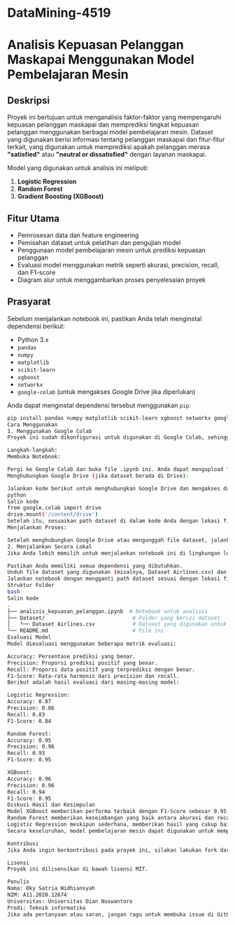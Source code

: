# DataMining-4519

# Analisis Kepuasan Pelanggan Maskapai Menggunakan Model Pembelajaran Mesin

## Deskripsi
Proyek ini bertujuan untuk menganalisis faktor-faktor yang mempengaruhi kepuasan pelanggan maskapai dan memprediksi tingkat kepuasan pelanggan menggunakan berbagai model pembelajaran mesin. Dataset yang digunakan berisi informasi tentang pelanggan maskapai dan fitur-fitur terkait, yang digunakan untuk memprediksi apakah pelanggan merasa **"satisfied"** atau **"neutral or dissatisfied"** dengan layanan maskapai.

Model yang digunakan untuk analisis ini meliputi:
1. **Logistic Regression**
2. **Random Forest**
3. **Gradient Boosting (XGBoost)**

## Fitur Utama
- Pemrosesan data dan feature engineering
- Pemisahan dataset untuk pelatihan dan pengujian model
- Penggunaan model pembelajaran mesin untuk prediksi kepuasan pelanggan
- Evaluasi model menggunakan metrik seperti akurasi, precision, recall, dan F1-score
- Diagram alur untuk menggambarkan proses penyelesaian proyek

## Prasyarat
Sebelum menjalankan notebook ini, pastikan Anda telah menginstal dependensi berikut:

- Python 3.x
- `pandas`
- `numpy`
- `matplotlib`
- `scikit-learn`
- `xgboost`
- `networkx`
- `google-colab` (untuk mengakses Google Drive jika diperlukan)

Anda dapat menginstal dependensi tersebut menggunakan `pip`:
```bash
pip install pandas numpy matplotlib scikit-learn xgboost networkx google-colab
Cara Menggunakan
1. Menggunakan Google Colab
Proyek ini sudah dikonfigurasi untuk digunakan di Google Colab, sehingga Anda hanya perlu membuka file analisis_kepuasan_pelanggan.ipynb di Google Colab.

Langkah-langkah:
Membuka Notebook:

Pergi ke Google Colab dan buka file .ipynb ini. Anda dapat mengupload file ke Colab jika belum ada di Google Drive Anda.
Menghubungkan Google Drive (jika dataset berada di Drive):

Jalankan kode berikut untuk menghubungkan Google Drive dan mengakses dataset:
python
Salin kode
from google.colab import drive
drive.mount('/content/drive')
Setelah itu, sesuaikan path dataset di dalam kode Anda dengan lokasi file di Google Drive.
Menjalankan Proses:

Setelah menghubungkan Google Drive atau mengunggah file dataset, jalankan seluruh notebook untuk memulai pemrosesan data, pembuatan model, dan evaluasi.
2. Menjalankan Secara Lokal
Jika Anda lebih memilih untuk menjalankan notebook ini di lingkungan lokal, Anda perlu melakukan hal berikut:

Pastikan Anda memiliki semua dependensi yang dibutuhkan.
Unduh file dataset yang digunakan (misalnya, Dataset Airlines.csv) dan pastikan dataset berada di direktori yang sesuai.
Jalankan notebook dengan mengganti path dataset sesuai dengan lokasi file dataset Anda.
Struktur Folder
bash
Salin kode
.
├── analisis_kepuasan_pelanggan.ipynb  # Notebook untuk analisis
├── Dataset/                            # Folder yang berisi dataset
│   └── Dataset Airlines.csv            # Dataset yang digunakan untuk analisis
└── README.md                           # File ini
Evaluasi Model
Model dievaluasi menggunakan beberapa metrik evaluasi:

Accuracy: Persentase prediksi yang benar.
Precision: Proporsi prediksi positif yang benar.
Recall: Proporsi data positif yang terprediksi dengan benar.
F1-Score: Rata-rata harmonis dari precision dan recall.
Berikut adalah hasil evaluasi dari masing-masing model:

Logistic Regression:
Accuracy: 0.87
Precision: 0.86
Recall: 0.83
F1-Score: 0.84

Random Forest:
Accuracy: 0.95
Precision: 0.96
Recall: 0.93
F1-Score: 0.95

XGBoost:
Accuracy: 0.96
Precision: 0.96
Recall: 0.94
F1-Score: 0.95
Diskusi Hasil dan Kesimpulan
Model XGBoost memberikan performa terbaik dengan F1-Score sebesar 0.95.
Random Forest memberikan keseimbangan yang baik antara akurasi dan recall.
Logistic Regression meskipun sederhana, memberikan hasil yang cukup baik.
Secara keseluruhan, model pembelajaran mesin dapat digunakan untuk memprediksi kepuasan pelanggan dengan tingkat akurasi yang tinggi, dengan faktor-faktor yang paling berpengaruh seperti jenis perjalanan, keterlambatan kedatangan, dan kelas penerbangan.

Kontribusi
Jika Anda ingin berkontribusi pada proyek ini, silakan lakukan fork dari repositori ini dan buat pull request dengan perubahan atau perbaikan yang Anda buat.

Lisensi
Proyek ini dilisensikan di bawah lisensi MIT.

Penulis
Nama: Oky Satria Widhiansyah
NIM: A11.2020.12674
Universitas: Universitas Dian Nuswantoro
Prodi: Teknik informatika
Jika ada pertanyaan atau saran, jangan ragu untuk membuka issue di GitHub ini.
